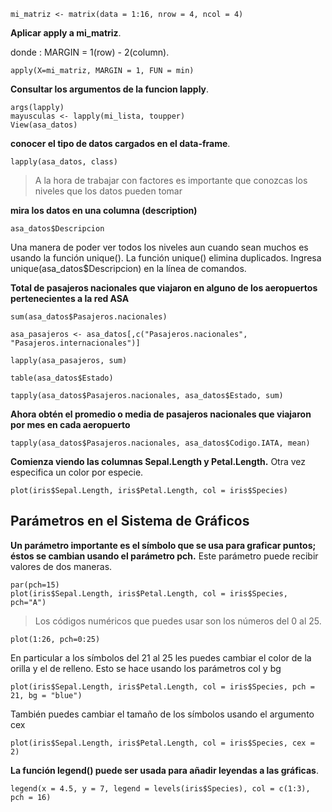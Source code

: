 ```
mi_matriz <- matrix(data = 1:16, nrow = 4, ncol = 4)
```
**Aplicar apply a mi_matriz**.

donde : MARGIN = 1(row) - 2(column).
```
apply(X=mi_matriz, MARGIN = 1, FUN = min)
```
**Consultar los argumentos de la funcion lapply**.

```
args(lapply)
mayusculas <- lapply(mi_lista, toupper)
View(asa_datos)
```

**conocer el tipo de datos cargados en el data-frame**.
```
lapply(asa_datos, class)
```
> A la hora de trabajar con factores es importante que conozcas los niveles que los datos pueden tomar

**mira los datos en una columna (description)**
```
asa_datos$Descripcion
```

Una manera de poder ver todos los niveles aun cuando sean muchos es usando la función unique(). La función unique() elimina duplicados. Ingresa
unique(asa_datos$Descripcion) en la línea de comandos.

**Total de pasajeros nacionales que viajaron en alguno de los aeropuertos pertenecientes a la red ASA**
```
sum(asa_datos$Pasajeros.nacionales)

asa_pasajeros <- asa_datos[,c("Pasajeros.nacionales", "Pasajeros.internacionales")]

lapply(asa_pasajeros, sum)

table(asa_datos$Estado)

tapply(asa_datos$Pasajeros.nacionales, asa_datos$Estado, sum)
```

**Ahora obtén el promedio o media de pasajeros nacionales que viajaron por mes en cada aeropuerto**
```
tapply(asa_datos$Pasajeros.nacionales, asa_datos$Codigo.IATA, mean)
```
**Comienza viendo las columnas Sepal.Length y Petal.Length.** 
Otra vez especifica un color por especie.
```
plot(iris$Sepal.Length, iris$Petal.Length, col = iris$Species)
```
## Parámetros en el Sistema de Gráficos

**Un parámetro importante es el símbolo que se usa para graficar puntos; éstos se cambian usando el parámetro pch.** 
Este parámetro puede recibir valores de dos maneras. 

```
par(pch=15)
plot(iris$Sepal.Length, iris$Petal.Length, col = iris$Species, pch="A")
```
> Los códigos numéricos que puedes usar son los números del 0 al 25.
```
plot(1:26, pch=0:25) 
```

En particular a los símbolos del 21 al 25 les puedes cambiar el color de la orilla y el de relleno. Esto se hace usando los parámetros col y bg
```
plot(iris$Sepal.Length, iris$Petal.Length, col = iris$Species, pch = 21, bg = "blue")
```
También puedes cambiar el tamaño de los símbolos usando el argumento cex
```
plot(iris$Sepal.Length, iris$Petal.Length, col = iris$Species, cex = 2)
```

**La función legend() puede ser usada para añadir leyendas a las gráficas**.
```
legend(x = 4.5, y = 7, legend = levels(iris$Species), col = c(1:3), pch = 16)
```

